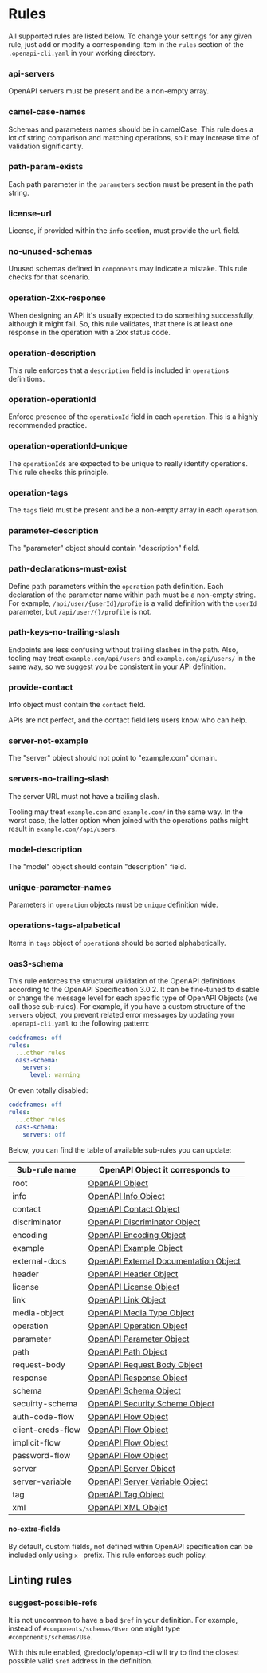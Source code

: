 # Rules

All supported rules are listed below. To change your settings for any given rule, just add or modify a corresponding item in the `rules` section of the `.openapi-cli.yaml` in your working directory.

### api-servers
OpenAPI servers must be present and be a non-empty array.

### camel-case-names
Schemas and parameters names should be in camelCase. This rule does a lot of string comparison and matching operations, so it may increase time of validation significantly.

### path-param-exists
Each path parameter in the `parameters` section must be present in the path string.

### license-url
License, if provided within the `info` section, must provide the `url` field.

### no-unused-schemas
Unused schemas defined in `components` may indicate a mistake. This rule checks for that scenario.

### operation-2xx-response
When designing an API it's usually expected to do something successfully, although it might fail. So, this rule validates, that there is at least one response in the operation with a 2xx status code.

### operation-description
This rule enforces that a `description` field is included in `operation`s definitions.

### operation-operationId
Enforce presence of the `operationId` field in each `operation`.  This is a highly recommended practice.

### operation-operationId-unique
The `operationId`s are expected to be unique to really identify operations. This rule checks this principle.

### operation-tags
The `tags` field must be present and be a non-empty array in each `operation`.

### parameter-description
The "parameter" object should contain "description" field.

### path-declarations-must-exist
Define path parameters within the `operation` path definition. Each declaration of the parameter name within path must be a non-empty string. For example, `/api/user/{userId}/profie` is a valid definition with the `userId` parameter, but `/api/user/{}/profile` is not.

### path-keys-no-trailing-slash
Endpoints are less confusing without trailing slashes in the path.  Also, tooling may treat `example.com/api/users` and `example.com/api/users/` in the same way, so we suggest you be consistent in your API definition.

### provide-contact
Info object must contain the `contact` field.

APIs are not perfect, and the contact field lets users know who can help.

### server-not-example
The "server" object should not point to "example.com" domain.

### servers-no-trailing-slash
The server URL must not have a trailing slash.

Tooling may treat `example.com` and `example.com/` in the same way. In the worst case, the latter option when joined with the operations paths might result in `example.com//api/users`.

### model-description
The "model" object should contain "description" field.

### unique-parameter-names
Parameters in `operation` objects must be `unique` definition wide.

### operations-tags-alpabetical
Items in `tags` object of `operation`s should be sorted alphabetically.

### oas3-schema
This rule enforces the structural validation of the OpenAPI definitions according to the OpenAPI Specification 3.0.2. It can be fine-tuned to disable or change the message level for each specific type of OpenAPI Objects (we call those sub-rules). For example, if you have a custom structure of the `servers` object, you prevent related error messages by updating your `.openapi-cli.yaml` to the following pattern:

```yaml
codeframes: off
rules: 
  ...other rules
  oas3-schema: 
    servers:
      level: warning    
```
Or even totally disabled:
```yaml
codeframes: off
rules: 
  ...other rules
  oas3-schema: 
    servers: off
```

Below, you can find the table of available sub-rules you can update:

| Sub-rule name | OpenAPI Object it corresponds to|
|---|---|
| root | [OpenAPI Object](https://github.com/OAI/OpenAPI-Specification/blob/master/versions/3.0.2.md#oasObject) |
| info | [OpenAPI Info Object](https://github.com/OAI/OpenAPI-Specification/blob/master/versions/3.0.2.md#infoObject) |
| contact | [OpenAPI Contact Object](https://github.com/OAI/OpenAPI-Specification/blob/master/versions/3.0.2.md#contactObject) |
| discriminator | [OpenAPI Discriminator Object](https://github.com/OAI/OpenAPI-Specification/blob/master/versions/3.0.2.md#discriminatorObject) |
| encoding | [OpenAPI Encoding Object](https://github.com/OAI/OpenAPI-Specification/blob/master/versions/3.0.2.md#encodingObject) |
| example | [OpenAPI Example Object](https://github.com/OAI/OpenAPI-Specification/blob/master/versions/3.0.2.md#exampleObject) |
| external-docs | [OpenAPI External Documentation Object](https://github.com/OAI/OpenAPI-Specification/blob/master/versions/3.0.2.md#externalDocumentationObject) |
| header | [OpenAPI Header Object](https://github.com/OAI/OpenAPI-Specification/blob/master/versions/3.0.2.md#headerObject) |
| license | [OpenAPI License Object](https://github.com/OAI/OpenAPI-Specification/blob/master/versions/3.0.2.md#licenseObject) |
| link | [OpenAPI Link Object](https://github.com/OAI/OpenAPI-Specification/blob/master/versions/3.0.2.md#linkObject) |
| media-object | [OpenAPI Media Type Object](https://github.com/OAI/OpenAPI-Specification/blob/master/versions/3.0.2.md#mediaTypeObject) | 
| operation | [OpenAPI Operation Object](https://github.com/OAI/OpenAPI-Specification/blob/master/versions/3.0.2.md#operationObject) |
| parameter | [OpenAPI Parameter Object](https://github.com/OAI/OpenAPI-Specification/blob/master/versions/3.0.2.md#parameterObject) |
| path | [OpenAPI Path Object](https://github.com/OAI/OpenAPI-Specification/blob/master/versions/3.0.2.md#pathItemObject) |
| request-body | [OpenAPI Request Body Object](https://github.com/OAI/OpenAPI-Specification/blob/master/versions/3.0.2.md#requestBodyObject) |
| response | [OpenAPI Response Object](https://github.com/OAI/OpenAPI-Specification/blob/master/versions/3.0.2.md#responseObject) |
| schema | [OpenAPI Schema Object](https://github.com/OAI/OpenAPI-Specification/blob/master/versions/3.0.2.md#schemaObject) |
| secuirty-schema | [OpenAPI Security Scheme Object](https://github.com/OAI/OpenAPI-Specification/blob/master/versions/3.0.2.md#securitySchemeObject)|
| auth-code-flow | [OpenAPI Flow Object](https://github.com/OAI/OpenAPI-Specification/blob/master/versions/3.0.2.md#oauthFlowObject)|
| client-creds-flow | [OpenAPI Flow Object](https://github.com/OAI/OpenAPI-Specification/blob/master/versions/3.0.2.md#oauthFlowObject)|
| implicit-flow | [OpenAPI Flow Object](https://github.com/OAI/OpenAPI-Specification/blob/master/versions/3.0.2.md#oauthFlowObject)|
| password-flow | [OpenAPI Flow Object](https://github.com/OAI/OpenAPI-Specification/blob/master/versions/3.0.2.md#oauthFlowObject)|
| server | [OpenAPI Server Object](https://github.com/OAI/OpenAPI-Specification/blob/master/versions/3.0.2.md#serverObject) |
| server-variable | [OpenAPI Server Variable Object](https://github.com/OAI/OpenAPI-Specification/blob/master/versions/3.0.2.md#serverVariableObject) |
| tag | [OpenAPI Tag Object](https://github.com/OAI/OpenAPI-Specification/blob/master/versions/3.0.2.md#tagObject) |
| xml | [OpenAPI XML Obejct](https://github.com/OAI/OpenAPI-Specification/blob/master/versions/3.0.2.md#xmlObject) |

#### no-extra-fields
By default, custom fields, not defined within OpenAPI specification can be included only using `x-` prefix. This rule enforces such policy.


## Linting rules
### suggest-possible-refs
It is not uncommon to have a bad `$ref` in your definition. For example, instead of `#components/schemas/User` one might type `#components/schemas/Use`.

With this rule enabled, @redocly/openapi-cli will try to find the closest possible valid `$ref` address in the definition.
